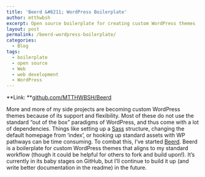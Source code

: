 ```yaml
---
title: 'Beerd &#8211; WordPress Boilerplate'
author: mtthwbsh
excerpt: Open source boilerplate for creating custom WordPress themes
layout: post
permalink: /beerd-wordpress-boilerplate/
categories:
  - Blog
tags:
  - boilerplate
  - open source
  - Web
  - web development
  - WordPress
---
```

**Link: **<a href="https://github.com/MTTHWBSH/Beerd" target="_blank">github.com/MTTHWBSH/Beerd</a>

More and more of my side projects are becoming custom WordPress themes because of its support and flexibility. Most of these do not use the standard &#8220;out of the box&#8221; paradigms of WordPress, and thus come with a lot of dependencies. Things like setting up a <a href="http://sass-lang.com/" target="_blank">Sass</a> structure, changing the default homepage from &#8216;index&#8217;, or hooking up standard assets with WP pathways can be time consuming. To combat this, I&#8217;ve started <a href="https://github.com/MTTHWBSH/Beerd" target="_blank">Beerd</a>. Beerd is a boilerplate for custom WordPress themes that aligns to my standard workflow (though it could be helpful for others to fork and build upon!). It&#8217;s currently in its baby stages on GitHub, but I&#8217;ll continue to build it up (and write better documentation in the readme) in the future.

&nbsp;